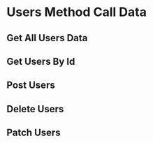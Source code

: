 #  Users Method Call Data 

## Get All Users Data
## Get Users By Id
## Post Users
## Delete Users
## Patch Users
